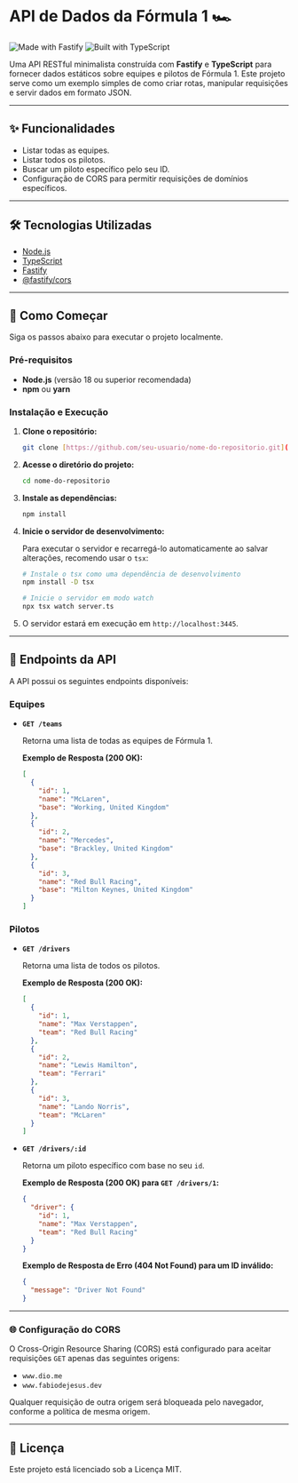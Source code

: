 # API de Dados da Fórmula 1 🏎️

![Made with Fastify](https://img.shields.io/badge/Made%20with-Fastify-black?style=for-the-badge&logo=fastify)
![Built with TypeScript](https://img.shields.io/badge/Built%20with-TypeScript-blue?style=for-the-badge&logo=typescript)

Uma API RESTful minimalista construída com **Fastify** e **TypeScript** para fornecer dados estáticos sobre equipes e pilotos de Fórmula 1. Este projeto serve como um exemplo simples de como criar rotas, manipular requisições e servir dados em formato JSON.

---

## ✨ Funcionalidades

-   Listar todas as equipes.
-   Listar todos os pilotos.
-   Buscar um piloto específico pelo seu ID.
-   Configuração de CORS para permitir requisições de domínios específicos.

---

## 🛠️ Tecnologias Utilizadas

-   [Node.js](https://nodejs.org/)
-   [TypeScript](https://www.typescriptlang.org/)
-   [Fastify](https://www.fastify.io/)
-   [@fastify/cors](https://github.com/fastify/fastify-cors)

---

## 🚀 Como Começar

Siga os passos abaixo para executar o projeto localmente.

### Pré-requisitos

-   **Node.js** (versão 18 ou superior recomendada)
-   **npm** ou **yarn**

### Instalação e Execução

1.  **Clone o repositório:**
    ```bash
    git clone [https://github.com/seu-usuario/nome-do-repositorio.git](https://github.com/seu-usuario/nome-do-repositorio.git)
    ```

2.  **Acesse o diretório do projeto:**
    ```bash
    cd nome-do-repositorio
    ```

3.  **Instale as dependências:**
    ```bash
    npm install
    ```

4.  **Inicie o servidor de desenvolvimento:**

    Para executar o servidor e recarregá-lo automaticamente ao salvar alterações, recomendo usar o `tsx`:
    ```bash
    # Instale o tsx como uma dependência de desenvolvimento
    npm install -D tsx

    # Inicie o servidor em modo watch
    npx tsx watch server.ts
    ```

5.  O servidor estará em execução em `http://localhost:3445`.

---

## 📖 Endpoints da API

A API possui os seguintes endpoints disponíveis:

### Equipes

-   **`GET /teams`**

    Retorna uma lista de todas as equipes de Fórmula 1.

    **Exemplo de Resposta (200 OK):**
    ```json
    [
      {
        "id": 1,
        "name": "McLaren",
        "base": "Working, United Kingdom"
      },
      {
        "id": 2,
        "name": "Mercedes",
        "base": "Brackley, United Kingdom"
      },
      {
        "id": 3,
        "name": "Red Bull Racing",
        "base": "Milton Keynes, United Kingdom"
      }
    ]
    ```

### Pilotos

-   **`GET /drivers`**

    Retorna uma lista de todos os pilotos.

    **Exemplo de Resposta (200 OK):**
    ```json
    [
      {
        "id": 1,
        "name": "Max Verstappen",
        "team": "Red Bull Racing"
      },
      {
        "id": 2,
        "name": "Lewis Hamilton",
        "team": "Ferrari"
      },
      {
        "id": 3,
        "name": "Lando Norris",
        "team": "McLaren"
      }
    ]
    ```

-   **`GET /drivers/:id`**

    Retorna um piloto específico com base no seu `id`.

    **Exemplo de Resposta (200 OK) para `GET /drivers/1`:**
    ```json
    {
      "driver": {
        "id": 1,
        "name": "Max Verstappen",
        "team": "Red Bull Racing"
      }
    }
    ```

    **Exemplo de Resposta de Erro (404 Not Found) para um ID inválido:**
    ```json
    {
      "message": "Driver Not Found"
    }
    ```

---

### 🌐 Configuração do CORS

O Cross-Origin Resource Sharing (CORS) está configurado para aceitar requisições `GET` apenas das seguintes origens:

-   `www.dio.me`
-   `www.fabiodejesus.dev`

Qualquer requisição de outra origem será bloqueada pelo navegador, conforme a política de mesma origem.

---

## 📄 Licença

Este projeto está licenciado sob a Licença MIT.